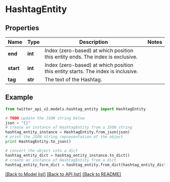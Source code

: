 # HashtagEntity


## Properties
Name | Type | Description | Notes
------------ | ------------- | ------------- | -------------
**end** | **int** | Index (zero-based) at which position this entity ends.  The index is exclusive. | 
**start** | **int** | Index (zero-based) at which position this entity starts.  The index is inclusive. | 
**tag** | **str** | The text of the Hashtag. | 

## Example

```python
from twitter_api_v2.models.hashtag_entity import HashtagEntity

# TODO update the JSON string below
json = "{}"
# create an instance of HashtagEntity from a JSON string
hashtag_entity_instance = HashtagEntity.from_json(json)
# print the JSON string representation of the object
print HashtagEntity.to_json()

# convert the object into a dict
hashtag_entity_dict = hashtag_entity_instance.to_dict()
# create an instance of HashtagEntity from a dict
hashtag_entity_form_dict = hashtag_entity.from_dict(hashtag_entity_dict)
```
[[Back to Model list]](../README.md#documentation-for-models) [[Back to API list]](../README.md#documentation-for-api-endpoints) [[Back to README]](../README.md)


